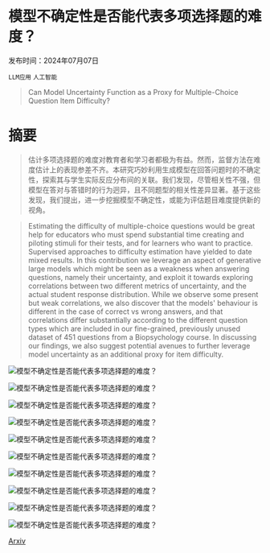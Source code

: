 # 模型不确定性是否能代表多项选择题的难度？

发布时间：2024年07月07日

`LLM应用` `人工智能`

> Can Model Uncertainty Function as a Proxy for Multiple-Choice Question Item Difficulty?

# 摘要

> 估计多项选择题的难度对教育者和学习者都极为有益。然而，监督方法在难度估计上的表现参差不齐。本研究巧妙利用生成模型在回答问题时的不确定性，探索其与学生实际反应分布间的关联。我们发现，尽管相关性不强，但模型在答对与答错时的行为迥异，且不同题型的相关性差异显著。基于这些发现，我们提出，进一步挖掘模型不确定性，或能为评估题目难度提供新的视角。

> Estimating the difficulty of multiple-choice questions would be great help for educators who must spend substantial time creating and piloting stimuli for their tests, and for learners who want to practice. Supervised approaches to difficulty estimation have yielded to date mixed results. In this contribution we leverage an aspect of generative large models which might be seen as a weakness when answering questions, namely their uncertainty, and exploit it towards exploring correlations between two different metrics of uncertainty, and the actual student response distribution. While we observe some present but weak correlations, we also discover that the models' behaviour is different in the case of correct vs wrong answers, and that correlations differ substantially according to the different question types which are included in our fine-grained, previously unused dataset of 451 questions from a Biopsychology course. In discussing our findings, we also suggest potential avenues to further leverage model uncertainty as an additional proxy for item difficulty.

![模型不确定性是否能代表多项选择题的难度？](../../../paper_images/2407.05327/pic-MCQ.jpg)

![模型不确定性是否能代表多项选择题的难度？](../../../paper_images/2407.05327/student_performance.png)

![模型不确定性是否能代表多项选择题的难度？](../../../paper_images/2407.05327/spear_entropy.png)

![模型不确定性是否能代表多项选择题的难度？](../../../paper_images/2407.05327/chi_1st_token.png)

![模型不确定性是否能代表多项选择题的难度？](../../../paper_images/2407.05327/chi_order.png)

![模型不确定性是否能代表多项选择题的难度？](../../../paper_images/2407.05327/spear_1st_token_all.png)

![模型不确定性是否能代表多项选择题的难度？](../../../paper_images/2407.05327/spear_order_all.png)

![模型不确定性是否能代表多项选择题的难度？](../../../paper_images/2407.05327/spear_1st_token_correct.png)

![模型不确定性是否能代表多项选择题的难度？](../../../paper_images/2407.05327/spear_order_correct.png)

![模型不确定性是否能代表多项选择题的难度？](../../../paper_images/2407.05327/phrasing_comparison.png)

[Arxiv](https://arxiv.org/abs/2407.05327)